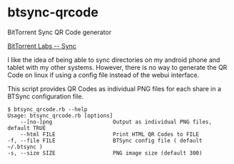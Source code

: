 btsync-qrcode
=============

BitTorrent Sync QR Code generator

[BitTorrent Labs -- Sync](http://labs.bittorrent.com/experiments/sync.html)

I like the idea of being able to sync directories on my android phone and tablet with my other systems.
However, there is no way to generate the QR Code on linux if using a config file instead of the webui interface.

This script provides QR Codes as individual PNG files for each share in a BTSync configuration file.

    $ btsync_qrcode.rb --help
    Usage: btsync_qrcode.rb [options]
        --[no-]png                   Output as individual PNG files, default TRUE
        --html FILE                  Print HTML QR Codes to FILE
    -f, --file FILE                  BTSync config file ( default ~/.btsync )
    -s, --size SIZE                  PNG image size (default 300)
